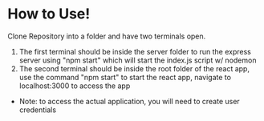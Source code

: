 # How to Use!

Clone Repository into a folder and have two terminals open.

1. The first terminal should be inside the server folder to run the express server using "npm start" which will start the index.js script w/ nodemon
2. The second terminal should be inside the root folder of the react app, use the command "npm start" to start the react app, navigate to localhost:3000 to access the app

* Note: to access the actual application, you will need to create user credentials
